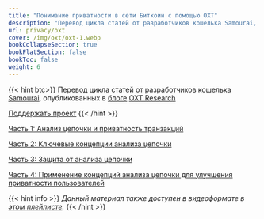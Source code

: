 ```yaml
---
title: "Понимание приватности в сети Биткоин с помощью OXT"
description: "Перевод цикла статей от разработчиков кошелька Samourai, опубликованных в блоге OXT Research"
url: privacy/oxt
cover: /img/oxt/oxt-1.webp
bookCollapseSection: true
bookFlatSection: false
bookToc: false
weight: 6
---
```


{{< hint btc>}}
Перевод цикла статей от разработчиков кошелька [Samourai](https://samouraiwallet.com/), опубликованных в [блоге](https://medium.com/oxt-research) [OXT Research](https://oxtresearch.com/)

[Поддержать проект](/contribute/)
{{< /hint >}}

[Часть 1: Анализ цепочки и приватность транзакций](/privacy/oxt-1)

[Часть 2: Ключевые концепции анализа цепочки](/privacy/oxt-2)

[Часть 3: Защита от анализа цепочки](/privacy/oxt-3)

[Часть 4: Применение концепций анализа цепочки для улучшения приватности пользователей](/privacy/oxt-4)

{{< hint info >}}
_Данный материал также доступен в видеоформате в [этом плейлисте](https://youtube.com/playlist?list=PLfCndTr__6Hdd1gNCYsON1NKln_eIRJqC&si=BV26b4vcaM1l2Wws)._
{{< /hint >}}